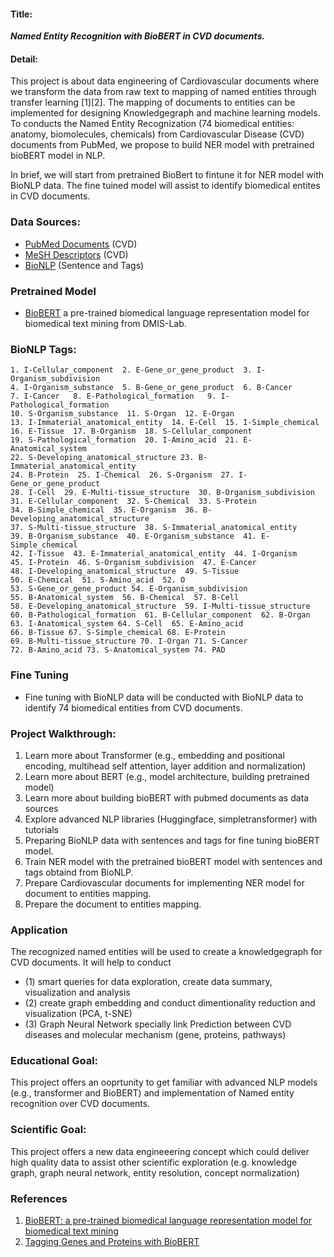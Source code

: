 #### Title: 

***Named Entity Recognition with BioBERT in CVD documents.***

#### Detail: 

This project is about data engineering of Cardiovascular documents where we transform the data from raw text to mapping of named entities through transfer learning [1][2]. The mapping of documents to entities can be implemented for designing Knowledgegraph and machine learning models. To conducts the Named Entity Recognization (74 biomedical entities: anatomy, biomolecules, chemicals) from Cardiovascular Disease (CVD) documents from PubMed, we propose to build NER model with pretrained bioBERT model in NLP. 

In brief, we will start from pretrained BioBert to fintune it for NER model with BioNLP data. The fine tuined model will assist to identify biomedical entites in CVD documents.

### Data Sources:
 - [PubMed Documents](https://pubmed.ncbi.nlm.nih.gov/download/) (CVD)
 - [MeSH Descriptors](https://meshb.nlm.nih.gov/treeView) (CVD)
 - [BioNLP](https://www.ncbi.nlm.nih.gov/research/bionlp/Data/) (Sentence and Tags)

### Pretrained Model
-  [BioBERT](https://github.com/dmis-lab/biobert) a pre-trained biomedical language representation model for biomedical text mining from DMIS-Lab.

### BioNLP Tags:

```
1. I-Cellular_component  2. E-Gene_or_gene_product  3. I-Organism_subdivision
4. I-Organism_substance  5. B-Gene_or_gene_product  6. B-Cancer
7. I-Cancer   8. E-Pathological_formation   9. I-Pathological_formation
10. S-Organism_substance  11. S-Organ  12. E-Organ
13. I-Immaterial_anatomical_entity  14. E-Cell  15. I-Simple_chemical
16. E-Tissue  17. B-Organism  18. S-Cellular_component
19. S-Pathological_formation  20. I-Amino_acid  21. E-Anatomical_system
22. S-Developing_anatomical_structure 23. B-Immaterial_anatomical_entity
24. B-Protein  25. I-Chemical  26. S-Organism  27. I-Gene_or_gene_product
28. I-Cell  29. E-Multi-tissue_structure  30. B-Organism_subdivision
31. E-Cellular_component  32. S-Chemical  33. S-Protein
34. B-Simple_chemical  35. E-Organism  36. B-Developing_anatomical_structure
37. S-Multi-tissue_structure  38. S-Immaterial_anatomical_entity
39. B-Organism_substance  40. E-Organism_substance  41. E-Simple_chemical
42. I-Tissue  43. E-Immaterial_anatomical_entity  44. I-Organism
45. I-Protein  46. S-Organism_subdivision  47. E-Cancer
48. I-Developing_anatomical_structure  49. S-Tissue
50. E-Chemical  51. S-Amino_acid  52. O
53. S-Gene_or_gene_product 54. E-Organism_subdivision
55. B-Anatomical_system  56. B-Chemical  57. B-Cell  
58. E-Developing_anatomical_structure  59. I-Multi-tissue_structure  
60. B-Pathological_formation  61. B-Cellular_component  62. B-Organ
63. I-Anatomical_system 64. S-Cell  65. E-Amino_acid
66. B-Tissue 67. S-Simple_chemical 68. E-Protein
69. B-Multi-tissue_structure 70. I-Organ 71. S-Cancer
72. B-Amino_acid 73. S-Anatomical_system 74. PAD

```

### Fine Tuning
- Fine tuning with BioNLP data will be conducted with BioNLP data to identify 74 biomedical entities from CVD documents.

### Project Walkthrough:
1. Learn more about Transformer (e.g., embedding and positional encoding, multihead self attention, layer addition and normalization)
2. Learn more about BERT (e.g., model architecture, building pretrained model)
3. Learn more about building bioBERT with pubmed documents as data sources
4. Explore advanced NLP libraries (Huggingface, simpletransformer) with tutorials
5. Preparing BioNLP data with sentences and tags for fine tuning bioBERT model.
6. Train NER model with the pretrained bioBERT model with sentences and tags obtaind from BioNLP.
7. Prepare Cardiovascular documents for implementing NER model for document to entities mapping.
8. Prepare the document to entities mapping.

### Application
The recognized named entities will be used to create a knowledgegraph for CVD documents. It will help to conduct

-  (1) smart queries for data exploration, create data summary, visualization and analysis 
-  (2) create graph embedding and conduct dimentionality reduction and visualization (PCA, t-SNE)
-  (3) Graph Neural Network specially link Prediction between CVD diseases and molecular mechanism (gene,  proteins, pathways)


### Educational Goal:

This project offers an ooprtunity to get familiar with advanced NLP models (e.g., transformer and BioBERT) and implementation of Named entity recognition over CVD documents. 

### Scientific Goal:

This project offers a new data engineeering concept which could deliver high quality data to assist other scientific exploration (e.g. knowledge graph, graph neural network, entity resolution, concept normalization)

### References
1. [BioBERT: a pre-trained biomedical language representation model for biomedical text mining](https://www.ncbi.nlm.nih.gov/pmc/articles/PMC7703786/)
2. [Tagging Genes and Proteins with BioBERT](https://towardsdatascience.com/tagging-genes-and-proteins-with-biobert-c7b04fc6eb4f)
